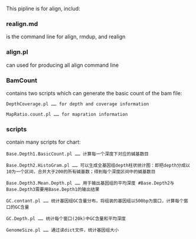 This pipline is for align, includ:

### realign.md  
is the command line for align, rmdup, and realign  

### align.pl  
can used for producing all align command line  


### BamCount  
contains two scripts which can generate the basic count of the bam file:  
```
DepthCoverage.pl …… for depth and coverage information  
  
MapRatio.count.pl …… for mapration information  
```

### scripts  
contain many scripts for chart:
```
Base.Depth1.BasicCount.pl …… 计算每一个深度下对应的碱基数目

Base.Depth2.HistoGram.pl …… 可以生成全基因组depth柱状统计图：即把depth分成以10为一个区间，合并大于200的所有碱基数；得到每个深度区间中的碱基数目

Base.Depth3.Mean.Depth.pl …… 用于输出基因组的平均深度 #Base.Depth2与Base.Depth3需要用Base.Depth1的输出结果

GC.contant.pl …… 统计基因组GC含量分布，将组装的基因组以500bp为窗口，计算每个窗口的GC含量

GC.Depth.pl …… 统计每个窗口(20k)中GC含量和平均深度

GenomeSize.pl …… 通过读dict文件，统计基因组大小
```
